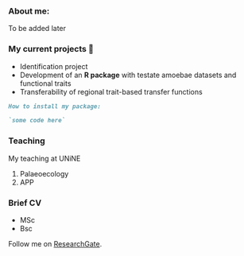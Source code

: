 ### About me:

To be added later

### My current projects 🌱

- Identification project
- Development of an **R package** with testate amoebae datasets and functional traits
- Transferability of regional trait-based transfer functions

```markdown
How to install my package:

`some code here`

```

### Teaching

My teaching at UNiNE

1. Palaeoecology
2. APP

### Brief CV

- MSc
- Bsc

Follow me on [ResearchGate](https://www.researchgate.net/profile/Elizaveta-Ermolaeva-2).
